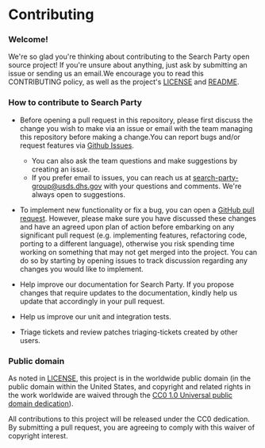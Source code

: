# Contributing

### Welcome!

We're so glad you're thinking about contributing to the Search Party open source project! If you're unsure about anything, just ask by submitting an issue or sending us an email.We encourage you to read this CONTRIBUTING policy, as well as the project's [LICENSE](https://github.com/usds/blob/master/case-issue-api/LICENSE.md) and [README](https://github.com/usds/case-issue-api/blob/master/README.md).

### How to contribute to Search Party

- Before opening a pull request in this repository, please first discuss the change you wish to make via an issue or email with the team managing this repository before making a change.You can report bugs and/or request features via [Github Issues](https://github.com/usds/case-issue-api/issues). 
  - You can also ask the team questions and make suggestions by creating an issue.
  - If you prefer email to issues, you can reach us at search-party-group@usds.dhs.gov with your questions and comments. We're always open to suggestions.

- To implement new functionality or fix a bug, you can open a [GitHub pull request](https://github.com/usds/blob/master//case-issue-api/.github/pull_request_template.md). However, please make sure you have discussed these changes and have an agreed upon plan of action before embarking on any significant pull request (e.g. implementing features, refactoring code, porting to a different language), otherwise you risk spending time working on something that may not get merged into the project. You can do so by starting by opening issues to track discussion regarding any changes you would like to implement.
- Help improve our documentation for Search Party. If you propose changes that require updates to the documentation, kindly help us update that accordingly in your pull request.
- Help us improve our unit and integration tests.
- Triage tickets and review patches triaging-tickets created by other users.

### Public domain

As noted in [LICENSE](https://github.com/usds/blob/master/case-issue-api/LICENSE.md), this project is in the worldwide public domain (in the public domain within the United States, and copyright and related rights in the work worldwide are waived through the [CC0 1.0 Universal public domain dedication](https://creativecommons.org/publicdomain/zero/1.0/)).

All contributions to this project will be released under the CC0 dedication. By submitting a pull request, you are agreeing to comply with this waiver of copyright interest.
